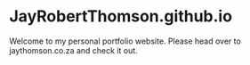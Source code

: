 # JayRobertThomson.github.io

Welcome to my personal portfolio website. Please head over to jaythomson.co.za and check it out. 

